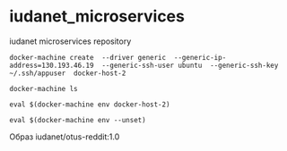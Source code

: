 # iudanet_microservices
iudanet microservices repository

```
docker-machine create  --driver generic  --generic-ip-address=130.193.46.19  --generic-ssh-user ubuntu  --generic-ssh-key ~/.ssh/appuser  docker-host-2

docker-machine ls

eval $(docker-machine env docker-host-2)

eval $(docker-machine env --unset)

```
Образ iudanet/otus-reddit:1.0
